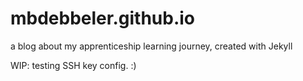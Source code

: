 # mbdebbeler.github.io
a blog about my apprenticeship learning journey, created with Jekyll

WIP: testing SSH key config. :)
